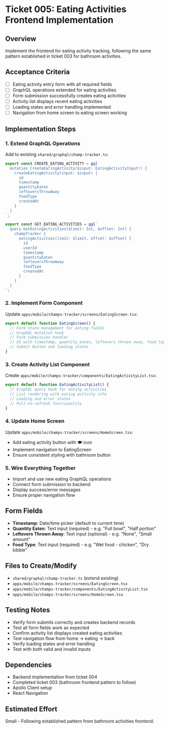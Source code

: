 # Ticket 005: Eating Activities Frontend Implementation

## Overview
Implement the frontend for eating activity tracking, following the same pattern established in ticket 003 for bathroom activities.

## Acceptance Criteria
- [ ] Eating activity entry form with all required fields
- [ ] GraphQL operations extended for eating activities
- [ ] Form submission successfully creates eating activities
- [ ] Activity list displays recent eating activities
- [ ] Loading states and error handling implemented
- [ ] Navigation from home screen to eating screen working

## Implementation Steps

### 1. Extend GraphQL Operations
Add to existing `shared/graphql/champ-tracker.ts`:
```typescript
export const CREATE_EATING_ACTIVITY = gql`
  mutation CreateEatingActivity($input: EatingActivityInput!) {
    createEatingActivity(input: $input) {
      id
      timestamp
      quantityEaten
      leftoversThrowAway
      foodType
      createdAt
    }
  }
`;

export const GET_EATING_ACTIVITIES = gql`
  query GetEatingActivities($limit: Int, $offset: Int) {
    champTracker {
      eatingActivities(limit: $limit, offset: $offset) {
        id
        userId
        timestamp
        quantityEaten
        leftoversThrowAway
        foodType
        createdAt
      }
    }
  }
`;
```

### 2. Implement Form Component
Update `apps/mobile/champs-tracker/screens/EatingScreen.tsx`:
```typescript
export default function EatingScreen() {
  // Form state management for eating fields
  // GraphQL mutation hook
  // Form submission handler
  // UI with timestamp, quantity_eaten, leftovers_thrown_away, food_type fields
  // Submit button and loading states
}
```

### 3. Create Activity List Component
Create `apps/mobile/champs-tracker/components/EatingActivityList.tsx`:
```typescript
export default function EatingActivityList() {
  // GraphQL query hook for eating activities
  // List rendering with eating activity info
  // Loading and error states
  // Pull-to-refresh functionality
}
```

### 4. Update Home Screen
Update `apps/mobile/champs-tracker/screens/HomeScreen.tsx`:
- Add eating activity button with 🍽️ icon
- Implement navigation to EatingScreen
- Ensure consistent styling with bathroom button

### 5. Wire Everything Together
- Import and use new eating GraphQL operations
- Connect form submission to backend
- Display success/error messages
- Ensure proper navigation flow

## Form Fields
- **Timestamp**: Date/time picker (default to current time)
- **Quantity Eaten**: Text input (required) - e.g. "Full bowl", "Half portion"
- **Leftovers Thrown Away**: Text input (optional) - e.g. "None", "Small amount"
- **Food Type**: Text input (required) - e.g. "Wet food - chicken", "Dry kibble"

## Files to Create/Modify
- `shared/graphql/champ-tracker.ts` (extend existing)
- `apps/mobile/champs-tracker/screens/EatingScreen.tsx`
- `apps/mobile/champs-tracker/components/EatingActivityList.tsx`
- `apps/mobile/champs-tracker/screens/HomeScreen.tsx`

## Testing Notes
- Verify form submits correctly and creates backend records
- Test all form fields work as expected
- Confirm activity list displays created eating activities
- Test navigation flow from home → eating → back
- Verify loading states and error handling
- Test with both valid and invalid inputs

## Dependencies
- Backend implementation from ticket 004
- Completed ticket 003 (bathroom frontend pattern to follow)
- Apollo Client setup
- React Navigation

## Estimated Effort
Small - Following established pattern from bathroom activities frontend.